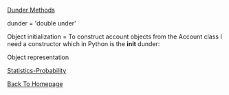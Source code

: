 [Dunder Methods](https://dbader.org/blog/python-dunder-methods)

dunder = 'double under'

Object initialization = To construct account objects from the Account class I need a constructor which in Python is the __init__ dunder:

Object representation



[Statistics-Probability](https://www.dataquest.io/blog/basic-statistics-in-python-probability/)



[Back To Homepage](https://leethomas13.github.io/201-reading-notes/)